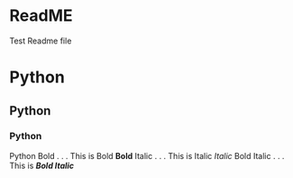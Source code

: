 # ReadME
Test Readme file
# Python
## Python
### Python
Python
Bold . . . This is Bold **Bold**
Italic . . . This is Italic *Italic*
Bold Italic . . . This is ***Bold Italic***
